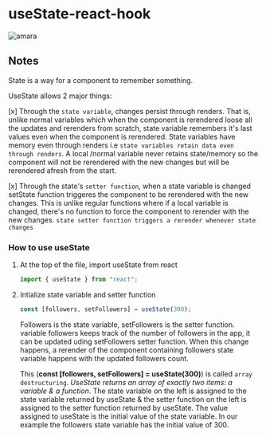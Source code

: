 # useState-react-hook

![amara](https://github.com/2Kelvin/useState-react-hook/assets/85868026/647b3a5d-f253-46f8-9286-af30a3e379b7)

## Notes

State is a way for a component to remember something.

UseState allows 2 major things:

[x] Through the `state variable`, changes persist through renders. That is, unlike normal variables which when the component is rerendered loose all the updates and rerenders from scratch, state variable remembers it's last values even when the component is rerendered. State variables have memory even through renders i.e `state variables retain data even through renders`. A local /normal variable never retains state/memory so the component will not be rerendered with the new changes but will be rerendered afresh from the start.

[x] Through the state's `setter function`, when a state variable is changed setState function triggeres the component to be rerendered with the new changes. This is unlike regular functions where if a local variable is changed, there's no function to force the component to rerender with the new changes. `state setter function triggers a rerender whenever state changes`

### How to use useState

1. At the top of the file, import useState from react
   ```javascript
   import { useState } from "react";
   ```
2. Intialize state variable and setter function

   ```javascript
   const [followers, setFollowers] = useState(300);
   ```

   Followers is the state variable, setFollowers is the setter function. variable followers keeps track of the number of followers in the app, it can be updated uding setFollowers setter function. When this change happens, a rerender of the component containing followers state variable happens with the updated followers count.

   This (**const [followers, setFollowers] = useState(300)**) is called `array destructuring`. _UseState returns an array of exactly two items: a variable & a function_. The state variable on the left is assigned to the state variable returned by useState & the setter function on the left is assigned to the setter function returned by useState. The value assigned to useState is the initial value of the state variable. In our example the followers state variable has the initial value of 300.
